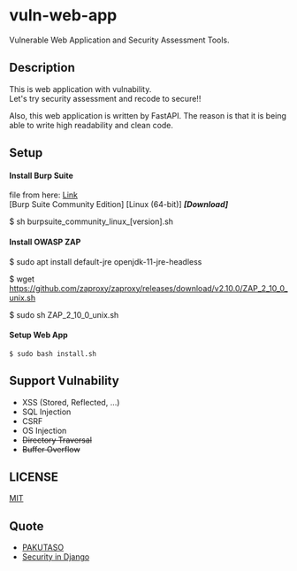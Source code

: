# vuln-web-app

Vulnerable Web Application and Security Assessment Tools.

## Description

This is web application with vulnability.  
Let's try security assessment and recode to secure!!

Also, this web application is written by FastAPI. The reason is that it is being able to write high readability and clean code.

## Setup

#### Install Burp Suite

file from here: [Link](https://portswigger.net/burp/releases/)  
[Burp Suite Community Edition] [Linux (64-bit)] ***[Download]***

$ sh burpsuite_community_linux_[version].sh

#### Install OWASP ZAP

$ sudo apt install default-jre openjdk-11-jre-headless

$ wget https://github.com/zaproxy/zaproxy/releases/download/v2.10.0/ZAP_2_10_0_unix.sh

$ sudo sh ZAP_2_10_0_unix.sh

#### Setup Web App
```
$ sudo bash install.sh
```

## Support Vulnability

* XSS (Stored, Reflected, ...)
* SQL Injection
* CSRF
* OS Injection
* ~~Directory Traversal~~
* ~~Buffer Overflow~~

## LICENSE

[MIT]()

## Quote

* [PAKUTASO](https://www.pakutaso.com/)
* [Security in Django](https://docs.djangoproject.com/en/3.2/topics/security/)
